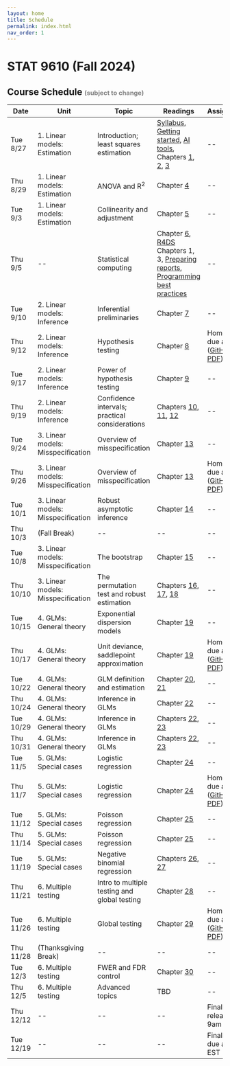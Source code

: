 ```yaml
---
layout: home
title: Schedule
permalink: index.html
nav_order: 1
---
```


# STAT 9610 (Fall 2024)

## Course Schedule <span style="font-size: 70%; color: gray;">(subject to change)</span>

| Date | Unit | Topic | Readings | Assignments |
|------|------|-------|----------|-------------|
| Tue 8/27 | 1. Linear models: Estimation | Introduction; least squares estimation | [Syllabus](https://apps.wharton.upenn.edu/syllabi/202430/STAT9610001/), [Getting started](https://katsevich-teaching.github.io/stat-9610-fall-2024/assets/getting-started.pdf), [AI tools](https://katsevich-teaching.github.io/stat-9610-fall-2024/resources/ai/), Chapters [1](https://katsevich-teaching.github.io/stat-9610-notes/), [2](https://katsevich-teaching.github.io/stat-9610-notes/interpreting-linear-models.html), [3](https://katsevich-teaching.github.io/stat-9610-notes/least-squares-estimation.html) | -- |
| Thu 8/29 | 1. Linear models: Estimation | ANOVA and R<sup>2</sup> | Chapter [4](https://katsevich-teaching.github.io/stat-9610-notes/anova.html) | -- |
| Tue 9/3 | 1. Linear models: Estimation | Collinearity and adjustment | Chapter [5](https://katsevich-teaching.github.io/stat-9610-notes/collinearity.html) | -- |
| Thu 9/5 | -- | Statistical computing | Chapter [6](https://katsevich-teaching.github.io/stat-9610-notes/r-demo-part-1.html), [R4DS](https://r4ds.hadley.nz/) Chapters 1, 3, [Preparing reports](https://katsevich-teaching.github.io/stat-9610-fall-2024/assets/preparing-reports.pdf), [Programming best practices](https://katsevich-teaching.github.io/stat-9610-fall-2024/assets/best-programming-practices.pdf) | -- |
| Tue 9/10 | 2. Linear models: Inference | Inferential preliminaries | Chapter [7](https://katsevich-teaching.github.io/stat-9610-notes/building-blocks.html) | -- |
| Thu 9/12 | 2. Linear models: Inference | Hypothesis testing | Chapter [8](https://katsevich-teaching.github.io/stat-9610-notes/hypothesis-testing.html) | Homework 1 due at 10am ([GitHub](https://classroom.github.com/a/xjsuoAOV), [PDF](https://katsevich-teaching.github.io/stat-9610-fall-2024/assets/homework-1.pdf)) |
| Tue 9/17 | 2. Linear models: Inference | Power of hypothesis testing | Chapter [9](https://katsevich-teaching.github.io/stat-9610-notes/power.html) | -- |
| Thu 9/19 | 2. Linear models: Inference | Confidence intervals; practical considerations | Chapters [10](https://katsevich-teaching.github.io/stat-9610-notes/confidence-intervals.html), [11](https://katsevich-teaching.github.io/stat-9610-notes/practical-considerations.html), [12](https://katsevich-teaching.github.io/stat-9610-notes/r-demo-part-2.html) | -- |
| Tue 9/24 | 3. Linear models: Misspecification | Overview of misspecification | Chapter [13](https://katsevich-teaching.github.io/stat-9610-notes/misspecification-overview.html) | -- |
| Thu 9/26 | 3. Linear models: Misspecification | Overview of misspecification | Chapter [13](https://katsevich-teaching.github.io/stat-9610-notes/misspecification-overview.html) | Homework 2 due at 10am ([GitHub](https://classroom.github.com/a/ghi1ob0X), [PDF](https://katsevich-teaching.github.io/stat-9610-fall-2024/assets/homework-2.pdf)) |
| Tue 10/1 | 3. Linear models: Misspecification | Robust asymptotic inference | Chapter [14](https://katsevich-teaching.github.io/stat-9610-notes/asymptotic-methods.html) | -- |
| Thu 10/3 | (Fall Break) | -- | -- | -- |
| Tue 10/8 | 3. Linear models: Misspecification | The bootstrap | Chapter [15](https://katsevich-teaching.github.io/stat-9610-notes/asymptotic-methods.html) | -- |
| Thu 10/10 | 3. Linear models: Misspecification | The permutation test and robust estimation | Chapters [16](https://katsevich-teaching.github.io/stat-9610-notes/permutation-test.html), [17](https://katsevich-teaching.github.io/stat-9610-notes/robust-estimation.html), [18](https://katsevich-teaching.github.io/stat-9610-notes/r-demo-part-3.html) | -- |
| Tue 10/15 | 4. GLMs: General theory | Exponential dispersion models | Chapter [19](https://katsevich-teaching.github.io/stat-9610-notes/exponential-dispersion-models.html) | -- |
| Thu 10/17 | 4. GLMs: General theory | Unit deviance, saddlepoint approximation | Chapter [19](https://katsevich-teaching.github.io/stat-9610-notes/exponential-dispersion-models.html) | Homework 3 due at 10am ([GitHub](https://classroom.github.com/a/sW7K8A71), [PDF](https://katsevich-teaching.github.io/stat-9610-fall-2024/assets/homework-3.pdf)) |
| Tue 10/22 | 4. GLMs: General theory | GLM definition and estimation | Chapter [20](https://katsevich-teaching.github.io/stat-9610-notes/generalized-linear-models.html), [21](https://katsevich-teaching.github.io/stat-9610-notes/parameter-estimation.html) | -- |
| Thu 10/24 | 4. GLMs: General theory | Inference in GLMs | Chapter [22](https://katsevich-teaching.github.io/stat-9610-notes/glm-inference.html) | -- |
| Tue 10/29| 4. GLMs: General theory| Inference in GLMs| Chapters [22](https://katsevich-teaching.github.io/stat-9610-notes/glm-inference.html), [23](https://katsevich-teaching.github.io/stat-9610-notes/r-demo-part-4.html)| --|
| Thu 10/31| 4. GLMs: General theory| Inference in GLMs| Chapters [22](https://katsevich-teaching.github.io/stat-9610-notes/glm-inference.html), [23](https://katsevich-teaching.github.io/stat-9610-notes/r-demo-part-4.html)| --|
| Tue 11/5| 5. GLMs: Special cases| Logistic regression| Chapter [24](https://katsevich-teaching.github.io/stat-9610-notes/logistic-regression.html)| --|
| Thu 11/7| 5. GLMs: Special cases| Logistic regression| Chapter [24](https://katsevich-teaching.github.io/stat-9610-notes/logistic-regression.html)| Homework 4 due at 9pm ([GitHub](https://classroom.github.com/a/k11QeFjd), [PDF](https://katsevich-teaching.github.io/stat-9610-fall-2024/assets/homework-4.pdf))|
| Tue 11/12| 5. GLMs: Special cases| Poisson regression| Chapter [25](https://katsevich-teaching.github.io/stat-9610-notes/poisson-regression.html)| --|
| Thu 11/14| 5. GLMs: Special cases| Poisson regression| Chapter [25](https://katsevich-teaching.github.io/stat-9610-notes/poisson-regression.html)| --|
| Tue 11/19| 5. GLMs: Special cases| Negative binomial regression| Chapters [26](https://katsevich-teaching.github.io/stat-9610-notes/negative-binomial-regression.html), [27](https://katsevich-teaching.github.io/stat-9610-notes/r-demo-part-5.html)| --|
| Thu 11/21| 6. Multiple testing| Intro to multiple testing and global testing| Chapter [28](https://katsevich-teaching.github.io/stat-9610-notes/multiple-testing-intro.html)| -- |
| Tue 11/26| 6. Multiple testing| Global testing| Chapter [29](https://katsevich-teaching.github.io/stat-9610-notes/global-testing.html)| Homework 5 due at 9pm ([GitHub](https://classroom.github.com/a/Wh0ed-fP), [PDF](https://katsevich-teaching.github.io/stat-9610-fall-2024/assets/homework-5.pdf)) |
| Thu 11/28| (Thanksgiving Break)| --| --| --|
| Tue 12/3| 6. Multiple testing| FWER and FDR control| Chapter [30](https://katsevich-teaching.github.io/stat-9610-notes/multiple-testing-chapter.html)| --|
| Thu 12/5| 6. Multiple testing| Advanced topics | TBD | --|
| Thu 12/12 | -- | -- | -- | Final exam released at 9am EST | 
| Tue 12/19 | -- | -- | -- | Final exam due at 9pm EST |
